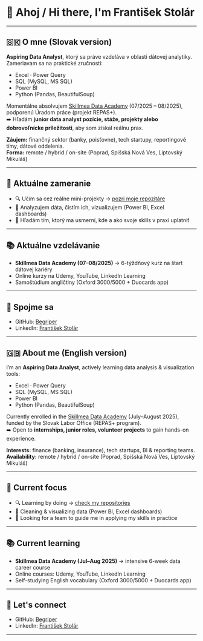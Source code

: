 # 👋 Ahoj / Hi there, I'm František Stolár

---

## 🇸🇰 O mne (Slovak version)

**Aspiring Data Analyst**, ktorý sa práve vzdeláva v oblasti dátovej analytiky. Zameriavam sa na praktické zručnosti:

- Excel · Power Query
- SQL (MySQL, MS SQL)
- Power BI
- Python (Pandas, BeautifulSoup)

Momentálne absolvujem [Skillmea Data Academy](https://skillmea.sk/academy/data) (07/2025 – 08/2025), podporenú Úradom práce (projekt REPAS+).  
➡️ Hľadám **junior data analyst pozície, stáže, projekty alebo dobrovoľnícke príležitosti**, aby som získal reálnu prax.

**Záujem:** finančný sektor (banky, poisťovne), tech startupy, reportingové tímy, dátové oddelenia.  
**Forma:** remote / hybrid / on-site (Poprad, Spišská Nová Ves, Liptovský Mikuláš)

---

## 🎯 Aktuálne zameranie

- 🔍 Učím sa cez reálne mini-projekty → [pozri moje repozitáre](https://github.com/Begriper)
- 🔧 Analyzujem dáta, čistím ich, vizualizujem (Power BI, Excel dashboards)
- 🌱 Hľadám tím, ktorý ma usmerní, kde a ako svoje skills v praxi uplatniť

---

## 📚 Aktuálne vzdelávanie

- **Skillmea Data Academy (07–08/2025)** → 6-týždňový kurz na štart dátovej kariéry
- Online kurzy na Udemy, YouTube, LinkedIn Learning
- Samoštúdium angličtiny (Oxford 3000/5000 + Duocards app)

---

## 🤝 Spojme sa

- GitHub: [Begriper](https://github.com/Begriper)
- LinkedIn: [František Stolár](https://www.linkedin.com/in/františek-stolár-3796ab2b5/)

---

## 🇬🇧 About me (English version)

I’m an **Aspiring Data Analyst**, actively learning data analysis & visualization tools:

- Excel · Power Query
- SQL (MySQL, MS SQL)
- Power BI
- Python (Pandas, BeautifulSoup)

Currently enrolled in the [Skillmea Data Academy](https://skillmea.sk/academy/data) (July–August 2025), funded by the Slovak Labor Office (REPAS+ program).  
➡️ Open to **internships, junior roles, volunteer projects** to gain hands-on experience.

**Interests:** finance (banking, insurance), tech startups, BI & reporting teams.  
**Availability:** remote / hybrid / on-site (Poprad, Spišská Nová Ves, Liptovský Mikuláš)

---

## 🎯 Current focus

- 🔍 Learning by doing → [check my repositories](https://github.com/Begriper)
- 🔧 Cleaning & visualizing data (Power BI, Excel dashboards)
- 🌱 Looking for a team to guide me in applying my skills in practice

---

## 📚 Current learning

- **Skillmea Data Academy (Jul–Aug 2025)** → intensive 6-week data career course
- Online courses: Udemy, YouTube, LinkedIn Learning
- Self-studying English vocabulary (Oxford 3000/5000 + Duocards app)

---

## 🤝 Let's connect

- GitHub: [Begriper](https://github.com/Begriper)
- LinkedIn: [František Stolár](https://www.linkedin.com/in/františek-stolár-3796ab2b5/)

---
